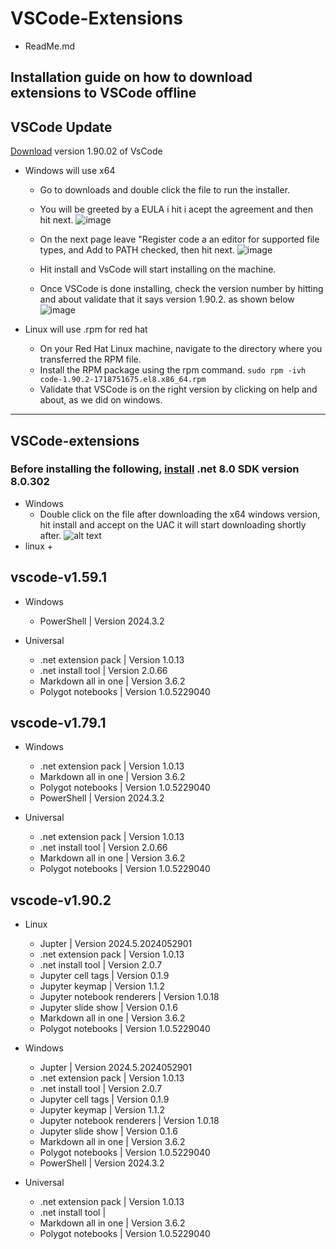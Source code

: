 
# VSCode-Extensions

+ ReadMe.md

Installation guide on how to download extensions to VSCode offline
---
## VSCode Update
[Download](https://code.visualstudio.com/download) version 1.90.02 of VsCode 
+ Windows will use x64 
  
  + Go to downloads and double click the file to run the installer.
  
  +  You will be greeted by a EULA i hit i acept the agreement and then hit next. ![image](https://github.com/Unanimousangel/VSCode/assets/71099427/2ff53d1c-bdf0-41fa-9a95-04cc8f43e0d4)

  
  +  On the next page leave "Register code a an editor for supported file types, and Add to PATH checked, then hit next. ![image](https://github.com/Unanimousangel/VSCode/assets/71099427/131a2993-a1dc-4a38-989a-a660bae31ff2)

  + Hit install and VsCode will start installing on the machine.
  + Once VSCode is done installing, check the version number by hitting and about validate that it says version 1.90.2. as shown below ![image](https://github.com/Unanimousangel/VSCode/assets/71099427/5d7728ac-e87a-487c-b217-1cbe4fbddcdc)

+ Linux will use .rpm for red hat
  + On your Red Hat Linux machine, navigate to the directory where you transferred the RPM file.
  + Install the RPM package using the rpm command. 
  `sudo rpm -ivh code-1.90.2-1718751675.el8.x86_64.rpm` 
  + Validate that VSCode is on the right version by clicking on help and about, as we did on windows.
---
## VSCode-extensions
### Before installing the following, [install](https://dotnet.microsoft.com/en-us/download/dotnet/8.0) .net 8.0 SDK version 8.0.302 
+ Windows
  + Double click on the file after downloading the x64 windows version, hit install and accept on the UAC it will start downloading shortly after. ![alt text](image-4.png)
+ linux
  + 

##  vscode-v1.59.1
  

  + Windows
    + PowerShell | Version 2024.3.2 

  + Universal
    + .net extension pack | Version 1.0.13
    + .net install tool | Version 2.0.66
    + Markdown all in one | Version 3.6.2
    + Polygot notebooks | Version 1.0.5229040

## vscode-v1.79.1
  + Windows
    + .net extension pack | Version 1.0.13
    + Markdown all in one | Version 3.6.2
    + Polygot notebooks | Version 1.0.5229040
    + PowerShell | Version 2024.3.2 
   
  + Universal
    + .net extension pack | Version 1.0.13
    + .net install tool | Version 2.0.66
    + Markdown all in one | Version 3.6.2
    + Polygot notebooks | Version 1.0.5229040
  
## vscode-v1.90.2
  + Linux
    + Jupter | Version 2024.5.2024052901
    + .net extension pack | Version 1.0.13
    + .net install tool | Version 2.0.7
    + Jupyter cell tags | Version  0.1.9
    + Jupyter keymap | Version 1.1.2
    + Jupyter notebook renderers | Version 1.0.18
    + Jupyter slide show | Version  0.1.6
    + Markdown all in one | Version 3.6.2
    + Polygot notebooks | Version 1.0.5229040
  
  + Windows
    + Jupter | Version 2024.5.2024052901
    + .net extension pack | Version 1.0.13
    + .net install tool | Version 2.0.7
    + Jupyter cell tags | Version  0.1.9
    + Jupyter keymap | Version 1.1.2
    + Jupyter notebook renderers | Version 1.0.18
    + Jupyter slide show | Version  0.1.6
    + Markdown all in one | Version 3.6.2
    + Polygot notebooks | Version 1.0.5229040
    + PowerShell | Version 2024.3.2 
  
  + Universal
    + .net extension pack | Version 1.0.13
    + .net install tool |
    + Markdown all in one | Version 3.6.2
    + Polygot notebooks | Version 1.0.5229040
















